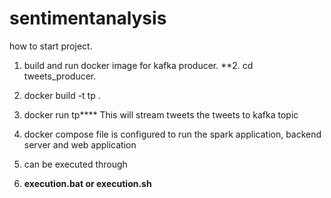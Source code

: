 # sentimentanalysis

how to start project.

1. build and run docker image for kafka producer.
**2.  cd tweets_producer.
3.  docker build -t tp .
4.  docker run tp****
This will stream tweets the tweets to kafka topic

5. docker compose file is configured to run the spark application, backend server and web application
6. can be executed through
1. **execution.bat or execution.sh**
